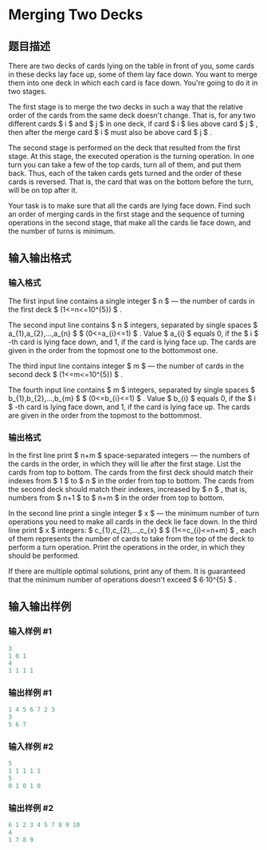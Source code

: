 # Merging Two Decks

## 题目描述

There are two decks of cards lying on the table in front of you, some cards in these decks lay face up, some of them lay face down. You want to merge them into one deck in which each card is face down. You're going to do it in two stages.

The first stage is to merge the two decks in such a way that the relative order of the cards from the same deck doesn't change. That is, for any two different cards $ i $ and $ j $ in one deck, if card $ i $ lies above card $ j $ , then after the merge card $ i $ must also be above card $ j $ .

The second stage is performed on the deck that resulted from the first stage. At this stage, the executed operation is the turning operation. In one turn you can take a few of the top cards, turn all of them, and put them back. Thus, each of the taken cards gets turned and the order of these cards is reversed. That is, the card that was on the bottom before the turn, will be on top after it.

Your task is to make sure that all the cards are lying face down. Find such an order of merging cards in the first stage and the sequence of turning operations in the second stage, that make all the cards lie face down, and the number of turns is minimum.

## 输入输出格式

### 输入格式

The first input line contains a single integer $ n $ — the number of cards in the first deck $ (1<=n<=10^{5}) $ .

The second input line contains $ n $ integers, separated by single spaces $ a_{1},a_{2},...,a_{n} $ $ (0<=a_{i}<=1) $ . Value $ a_{i} $ equals 0, if the $ i $ -th card is lying face down, and 1, if the card is lying face up. The cards are given in the order from the topmost one to the bottommost one.

The third input line contains integer $ m $ — the number of cards in the second deck $ (1<=m<=10^{5}) $ .

The fourth input line contains $ m $ integers, separated by single spaces $ b_{1},b_{2},...,b_{m} $ $ (0<=b_{i}<=1) $ . Value $ b_{i} $ equals 0, if the $ i $ -th card is lying face down, and 1, if the card is lying face up. The cards are given in the order from the topmost to the bottommost.

### 输出格式

In the first line print $ n+m $ space-separated integers — the numbers of the cards in the order, in which they will lie after the first stage. List the cards from top to bottom. The cards from the first deck should match their indexes from $ 1 $ to $ n $ in the order from top to bottom. The cards from the second deck should match their indexes, increased by $ n $ , that is, numbers from $ n+1 $ to $ n+m $ in the order from top to bottom.

In the second line print a single integer $ x $ — the minimum number of turn operations you need to make all cards in the deck lie face down. In the third line print $ x $ integers: $ c_{1},c_{2},...,c_{x} $ $ (1<=c_{i}<=n+m) $ , each of them represents the number of cards to take from the top of the deck to perform a turn operation. Print the operations in the order, in which they should be performed.

If there are multiple optimal solutions, print any of them. It is guaranteed that the minimum number of operations doesn't exceed $ 6·10^{5} $ .

## 输入输出样例

### 输入样例 #1

```cpp
3
1 0 1
4
1 1 1 1

```
### 输出样例 #1

```cpp
1 4 5 6 7 2 3
3
5 6 7

```
### 输入样例 #2

```cpp
5
1 1 1 1 1
5
0 1 0 1 0

```
### 输出样例 #2

```cpp
6 1 2 3 4 5 7 8 9 10
4
1 7 8 9

```
